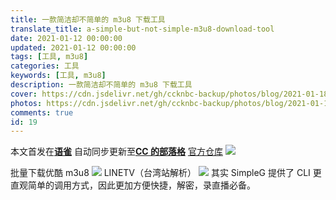 ```yaml
---
title: 一款简洁却不简单的 m3u8 下载工具
translate_title: a-simple-but-not-simple-m3u8-download-tool
date: 2021-01-12 00:00:00
updated: 2021-01-12 00:00:00
tags: [工具, m3u8]
categories: 工具
keywords: [工具, m3u8]
description: 一款简洁却不简单的 m3u8 下载工具
cover: https://cdn.jsdelivr.net/gh/ccknbc-backup/photos/blog/2021-01-18~15-35-50.webp
photos: https://cdn.jsdelivr.net/gh/ccknbc-backup/photos/blog/2021-01-18~15-35-50.webp
comments: true
id: 19
---
```


本文首发在[**语雀**](https://www.yuque.com/ccknbc/blog/19)
自动同步更新至[**CC 的部落格**](https://blog.ccknbc.cc/posts/a-simple-but-not-simple-m3u8-download-tool)
[官方仓库](https://github.com/nilaoda/N_m3u8DL-CLI)
![](https://cdn.nlark.com/yuque/0/2021/gif/8391407/1610273643341-942cd95d-6f1e-4356-afc9-d5961c7d078a.gif#height=789&id=DWAEX&originHeight=789&originWidth=1121&originalType=binary&size=0&status=done&style=none&width=1121)

批量下载优酷 m3u8
![](https://cdn.nlark.com/yuque/0/2021/gif/8391407/1610273775655-7e8c3956-6d5a-4760-a59b-d02e6c21126e.gif#height=518&id=dbZd1&originHeight=518&originWidth=950&originalType=binary&size=0&status=done&style=none&width=950)
LINETV（台湾站解析）
![](https://cdn.nlark.com/yuque/0/2021/gif/8391407/1610273823214-764f768e-4b64-4073-8793-498c61a30285.gif#height=555&id=Wna2R&originHeight=555&originWidth=734&originalType=binary&size=0&status=done&style=none&width=734)
其实 SimpleG 提供了 CLI 更直观简单的调用方式，因此更加方便快捷，解密，录直播必备。
